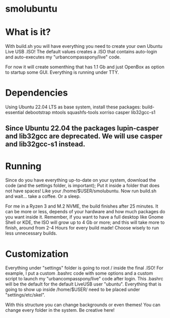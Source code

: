 # smolubuntu

# What is it?

With build.sh you will have everything you need to create your own Ubuntu Live USB .ISO!
The default values creates a .ISO that contains auto-login and auto-executes my "urbancompasspony/live" code.

For now it will create somenthing that has 1.1 Gb and just OpenBox as option to startup some GUI. 
Everything is running under TTY.

# Dependencies

Using Ubuntu 22.04 LTS as base system, install these packages:
build-essential debootstrap mtools squashfs-tools xorriso casper lib32gcc-s1

## Since Ubuntu 22.04 the packages lupin-casper and lib32gcc are deprecated. We will use casper and lib32gcc-s1 instead.

# Running

Since do you have everything up-to-date on your system, download the code (and the settings folder, is important);
Put it inside a folder that does not have spaces! Like your /home/$USER/smolubuntu.
Now run build.sh and wait... take a coffee. Or a sleep.

For me in a Ryzen 3 and M.2 NVME, the build finishes after 25 minutes.
It can be more or less, depends of your hardware and how much packages do you want inside it.
Remember, if you want to have a full desktop like Gnome Shell or KDE, the ISO will grow up to 4 Gb or more; and this will take
more to finish, around from 2-4 Hours for every build made!
Choose wisely to run less unnecessary builds.

# Customization

Everything under "settings" folder is going to root / inside the final .ISO!
For example, I put a custom .bashrc code with some options and a custom script to launch my "urbancompasspony/live" code after login.
This .bashrc will be the default for the default LiveUSB user "ubuntu".
Everything that is going to show up inside /home/$USER/ need to be placed under "settings/etc/skel".

With this structure you can change backgrounds or even themes! You can change every folder in the system.
Be creative here!
